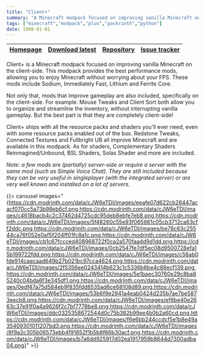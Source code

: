 ```yaml
---
title: "Client+"
summary: "A Minecraft modpack focused on improving vanilla Minecraft on the client-side. This modpack provides the best performance mods, allowing you to enjoy Minecraft without worrying about your FPS."
tags: ["minecraft","modpack","plus","packrinth","python"]
date: 1998-01-01
---
```


| [Homepage](https://modrinth.com/modpack/client-plus) | [Download latest](https://modrinth.com/modpack/client-plus/version/latest) | [Repository](https://github.com/Thijzert123/client-plus) | [Issue tracker](https://github.com/Thijzert123/client-plus/issues) |
|---|---|---|---|

Client+ is a Minecraft modpack focused on improving vanilla Minecraft on the client-side. This modpack provides the best performance mods, allowing you to enjoy Minecraft without worrying about your FPS. These mods include Sodium, Immediately Fast, Lithium and Ferrite Core.

Not only that, mods that improve gameplay are also included, specifically on the client-side. For example: Mouse Tweaks and Client Sort both allow you to organize and streamline the inventory, without interrupting vanilla gameplay. But the best part is that they are completely client-side!

Client+ ships with all the resource packs and shaders you'll ever need, even with some resource packs enabled out of the box. Redstone Tweaks, Connected Textures and Fullbright UB all improve Minecraft and are available in this modpack. As for shaders, Complementary Shaders Reinmagined/Unbound, BSL Shaders, Solas Shader and more are included.

_Note: a few mods are (partially) server-side or require a server with the same mod (such as Simple Voice Chat). They are still included because they can be very useful in singleplayer (with the integrated server) or are very well known and installed on a lot of servers._

{{< carousel images="{https://cdn.modrinth.com/data/cJW6eTDI/images/eeafe07d622cb26447acacf070cc5a73b98eb6cf.png,https://cdn.modrinth.com/data/cJW6eTDI/images/c4618bacb4c2c37462d4725cdc95deb8ebfe7eb8.png,https://cdn.modrinth.com/data/cJW6eTDI/images/5f48260c55e93f065661c05cb3712ca63cff2ddc.png,https://cdn.modrinth.com/data/cJW6eTDI/images/be78c63c25544ca76f052e0af5f204ff01fc8a1c.png,https://cdn.modrinth.com/data/cJW6eTDI/images/cb1c67fccced408968722f0ca2a570faadd9d1dd.png,https://cdn.modrinth.com/data/cJW6eTDI/images/0cb2547fe7df5ec08d9500728efa15b199722fdd.png,https://cdn.modrinth.com/data/cJW6eTDI/images/c56ab0fde914caecaad649b27b021bc97cca4624.png,https://cdn.modrinth.com/data/cJW6eTDI/images/2f5356ee0243414b623c1c5336b6be4c88ecf139.png,https://cdn.modrinth.com/data/cJW6eTDI/images/5e1baec30760e29c8ba85240c04bda6f3e345df1.png,https://cdn.modrinth.com/data/cJW6eTDI/images/0edf47a75d584eb9f835fdd8535ad6ce68108d89.png,https://cdn.modrinth.com/data/cJW6eTDI/images/53b6f9e2941a4eab0424d235b7ae7be5873eecb8.png,https://cdn.modrinth.com/data/cJW6eTDI/images/ef6be40e2663c37e91f0a4a9626f2c7bf7778be8.png,https://cdn.modrinth.com/data/cJW6eTDI/images/ddc0325358672544d0c75b382b99ee4b0b2a60cd.png,https://cdn.modrinth.com/data/cJW6eTDI/images/f6e6bb244ccdcf5e1b8e49a35409301011207bd3.png,https://cdn.modrinth.com/data/cJW6eTDI/images/8f9a2c305b06573ebb4f91652f1b5b8f66b30acf.png,https://cdn.modrinth.com/data/cJW6eTDI/images/b7a6dd925917d02ea1917959b8644d7300adba04.png}" >}}
